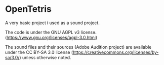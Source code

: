 # OpenTetris
A very basic project i used as a sound project.

The code is under the GNU AGPL v3 license. (https://www.gnu.org/licenses/agpl-3.0.html)

The sound files and their sources (Adobe Audition project) are available under the CC BY-SA 3.0 license (https://creativecommons.org/licenses/by-sa/3.0/) unless otherwise noted.
